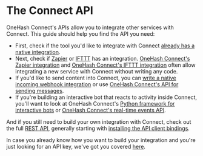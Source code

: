 # The Connect API

OneHash Connect's APIs allow you to integrate other services with Connect.  This
guide should help you find the API you need:

* First, check if the tool you'd like to integrate with Connect
  [already has a native integration](/integrations/).
* Next, check if [Zapier](https://zapier.com/apps) or
  [IFTTT](https://ifttt.com/search) has an integration.
  [OneHash Connect's Zapier integration](/integrations/doc/zapier) and
  [OneHash Connect's IFTTT integration](/integrations/doc/ifttt) often allow
  integrating a new service with Connect without writing any code.
* If you'd like to send content into Connect, you can
  [write a native incoming webhook integration](/api/incoming-webhooks-overview)
  or use [OneHash Connect's API for sending messages](/api/send-message).
* If you're building an interactive bot that reacts to activity inside
  Connect, you'll want to look at OneHash Connect's
  [Python framework for interactive bots](/api/running-bots) or
  [OneHash Connect's real-time events API](/api/get-events).

And if you still need to build your own integration with Connect, check out
the full [REST API](/api/rest), generally starting with
[installing the API client bindings](/api/installation-instructions).

In case you already know how you want to build your integration and you're
just looking for an API key, we've got you covered [here](/api/api-keys).
